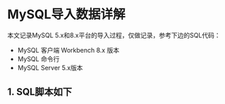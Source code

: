 # MySQL导入数据详解

本文记录MySQL 5.x和8.x平台的导入过程，仅做记录，参考下边的SQL代码：

* MySQL 客户端 Workbench 8.x 版本
* MySQL 命令行
* MySQL Server 5.x版本

## 1. SQL脚本如下





